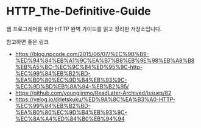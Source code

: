 # HTTP_The-Definitive-Guide
웹 프로그래머를 위한 HTTP 완벽 가이드를 읽고 정리한 저장소입니다.


참고하면 좋은 링크
- https://blog.npcode.com/2015/06/07/%EC%9B%B9-%ED%94%84%EB%A1%9C%EA%B7%B8%EB%9E%98%EB%A8%B8%EB%A5%BC-%EC%9C%84%ED%95%9C-http-%EC%99%84%EB%B2%BD-%EA%B0%80%EC%9D%B4%EB%93%9C-%EC%9D%BD%EB%8A%94-%EB%B2%95/
- https://github.com/youngjinmo/ReadLater-Archived/issues/82
- https://velog.io/@letskuku/%ED%9A%8C%EA%B3%A0-HTTP-%EC%99%84%EB%B2%BD-%EA%B0%80%EC%9D%B4%EB%93%9C-%EC%8A%A4%ED%84%B0%EB%94%94
